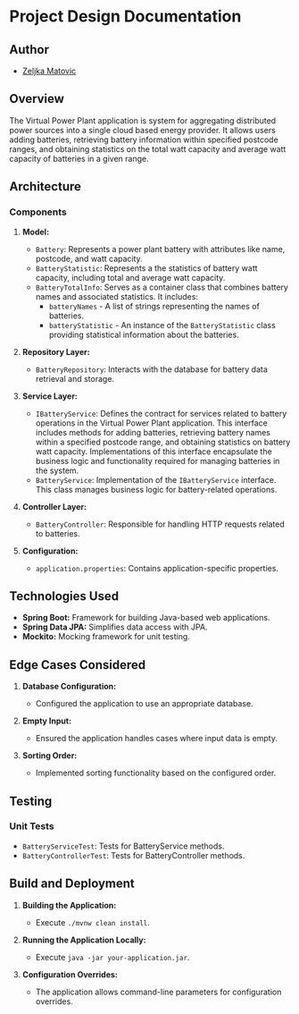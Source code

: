 #   Project Design Documentation


##  Author
 - [Zeljka Matovic](https://github.com/ZeljkaMatovic)


##  Overview

The Virtual Power Plant application is system for aggregating distributed power sources into a single cloud based energy provider. It allows users adding batteries, retrieving battery information within specified postcode ranges, and obtaining statistics on the total watt capacity and average watt capacity of batteries in a given range.


##  Architecture

### Components

1. **Model:**
    - `Battery`: Represents a power plant battery with attributes like name, postcode, and watt capacity.
    - `BatteryStatistic`: Represents a the statistics of battery watt capacity, including total and average watt capacity.
    - `BatteryTotalInfo`: Serves as a container class that combines battery names and associated statistics. It includes:
        - `batteryNames` - A list of strings representing the names of batteries.
        - `batteryStatistic` - An instance of the `BatteryStatistic` class providing statistical information about the batteries.

2. **Repository Layer:**
    - `BatteryRepository`: Interacts with the database for battery data retrieval and storage.

3. **Service Layer:**
    - `IBatteryService`: Defines the contract for services related to battery operations in the Virtual Power Plant application. This interface includes methods for adding batteries, retrieving battery names within a specified postcode range, and obtaining statistics on battery watt capacity. Implementations of this interface encapsulate the business logic and functionality required for managing batteries in the system.
    - `BatteryService`:  Implementation of the `IBatteryService` interface. This class manages business logic for battery-related operations.

4. **Controller Layer:**
    - `BatteryController`: Responsible for handling HTTP requests related to batteries.

5. **Configuration:**
    - `application.properties`: Contains application-specific properties.


##  Technologies Used

- **Spring Boot:** Framework for building Java-based web applications.
- **Spring Data JPA:** Simplifies data access with JPA.
- **Mockito:** Mocking framework for unit testing.


##  Edge Cases Considered

1. **Database Configuration:**
   - Configured the application to use an appropriate database.

2. **Empty Input:**
   - Ensured the application handles cases where input data is empty.

3. **Sorting Order:**
   - Implemented sorting functionality based on the configured order.


##  Testing

### Unit Tests

 - `BatteryServiceTest`: Tests for BatteryService methods.
 - `BatteryControllerTest`: Tests for BatteryController methods.


 ## Build and Deployment

1. **Building the Application:**
   - Execute `./mvnw clean install`.

2. **Running the Application Locally:**
   - Execute `java -jar your-application.jar`.

3. **Configuration Overrides:**
   - The application allows command-line parameters for configuration overrides.
